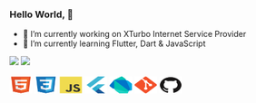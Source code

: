 ### Hello World, 👋

- 🔭 I’m currently working on XTurbo Internet Service Provider
- 🌱 I’m currently learning Flutter, Dart & JavaScript

<div>
  <img height="180em" src="https://github-readme-stats.vercel.app/api?username=JoaoCaastro&show_icons=true&theme=dark&include_all_commits=true&count_private=true"/>
  <img height="180em" src="https://github-readme-stats.vercel.app/api/top-langs/?username=JoaoCaastro&layout=compact&langs_count=16&theme=dark"/>
</div>

<div style="display: inline_block"><br>
    <img align="center" alt="Joao-HTML5" height="30" width="40" src="https://raw.githubusercontent.com/devicons/devicon/6910f0503efdd315c8f9b858234310c06e04d9c0/icons/html5/html5-original.svg">
  <img align="center" alt="Joao-CSS3" height="30" width="40" src="https://raw.githubusercontent.com/devicons/devicon/6910f0503efdd315c8f9b858234310c06e04d9c0/icons/css3/css3-original.svg">
  <img align="center" alt="Joao-JavaScript" height="30" width="40" src="https://raw.githubusercontent.com/devicons/devicon/6910f0503efdd315c8f9b858234310c06e04d9c0/icons/javascript/javascript-original.svg">
  <img align="center" alt="Joao-Flutter" height="30" width="40" src="https://raw.githubusercontent.com/devicons/devicon/6910f0503efdd315c8f9b858234310c06e04d9c0/icons/flutter/flutter-original.svg">
  <img align="center" alt="Joao-Dart" height="30" width="40" src="https://raw.githubusercontent.com/devicons/devicon/6910f0503efdd315c8f9b858234310c06e04d9c0/icons/dart/dart-original.svg">
  <img align="center" alt="Joao-git" height="30" width="40" src="https://raw.githubusercontent.com/devicons/devicon/6910f0503efdd315c8f9b858234310c06e04d9c0/icons/git/git-original.svg">
  <img align="center" alt="Joao-Github" height="30" width="40" src="https://raw.githubusercontent.com/devicons/devicon/6910f0503efdd315c8f9b858234310c06e04d9c0/icons/github/github-original.svg">
  <!-- <img align="center" alt="Joao-Java" height="30" width="40" src="https://raw.githubusercontent.com/devicons/devicon/master/icons/java/java-plain.svg"> -->
  <!-- <img align="right" alt="Joao-gif" src="https://cdn.discordapp.com/attachments/795358919417397249/825430589581688872/hi.gif"> -->
</div>
  
##
  
<!-- <div>
  <a href="https://www.linkedin.com/in/joao-victor-castro-vieira/"><img align="center" alt="Joao-LinkedIn" height="30" width="40" src="https://raw.githubusercontent.com/devicons/devicon/6910f0503efdd315c8f9b858234310c06e04d9c0/icons/linkedin/linkedin-original.svg"></a>
</div> -->

<!-- ![Snake animation](https://github.com/JoaoCaastro/JoaoCaastro/blob/output/github-contribution-grid-snake.svg) -->
